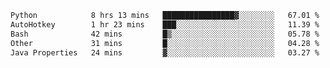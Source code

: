 <!--START_SECTION:waka-->

```txt
Python            8 hrs 13 mins   ████████████████▓░░░░░░░░   67.01 %
AutoHotkey        1 hr 23 mins    ███░░░░░░░░░░░░░░░░░░░░░░   11.39 %
Bash              42 mins         █▒░░░░░░░░░░░░░░░░░░░░░░░   05.78 %
Other             31 mins         █░░░░░░░░░░░░░░░░░░░░░░░░   04.28 %
Java Properties   24 mins         ▓░░░░░░░░░░░░░░░░░░░░░░░░   03.27 %
```

<!--END_SECTION:waka-->
